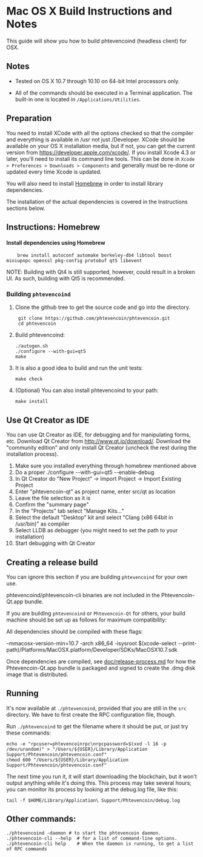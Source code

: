 Mac OS X Build Instructions and Notes
====================================
This guide will show you how to build phtevencoind (headless client) for OSX.

Notes
-----

* Tested on OS X 10.7 through 10.10 on 64-bit Intel processors only.

* All of the commands should be executed in a Terminal application. The
built-in one is located in `/Applications/Utilities`.

Preparation
-----------

You need to install XCode with all the options checked so that the compiler
and everything is available in /usr not just /Developer. XCode should be
available on your OS X installation media, but if not, you can get the
current version from https://developer.apple.com/xcode/. If you install
Xcode 4.3 or later, you'll need to install its command line tools. This can
be done in `Xcode > Preferences > Downloads > Components` and generally must
be re-done or updated every time Xcode is updated.

You will also need to install [Homebrew](http://brew.sh) in order to install library
dependencies.

The installation of the actual dependencies is covered in the Instructions
sections below.

Instructions: Homebrew
----------------------

#### Install dependencies using Homebrew

        brew install autoconf automake berkeley-db4 libtool boost miniupnpc openssl pkg-config protobuf qt5 libevent

NOTE: Building with Qt4 is still supported, however, could result in a broken UI. As such, building with Qt5 is recommended.

### Building `phtevencoind`

1. Clone the github tree to get the source code and go into the directory.

        git clone https://github.com/phtevencoin/phtevencoin.git
        cd phtevencoin

2.  Build phtevencoind:

        ./autogen.sh
        ./configure --with-gui=qt5
        make

3.  It is also a good idea to build and run the unit tests:

        make check

4.  (Optional) You can also install phtevencoind to your path:

        make install

Use Qt Creator as IDE
------------------------
You can use Qt Creator as IDE, for debugging and for manipulating forms, etc.
Download Qt Creator from http://www.qt.io/download/. Download the "community edition" and only install Qt Creator (uncheck the rest during the installation process).

1. Make sure you installed everything through homebrew mentioned above 
2. Do a proper ./configure --with-gui=qt5 --enable-debug
3. In Qt Creator do "New Project" -> Import Project -> Import Existing Project
4. Enter "phtevencoin-qt" as project name, enter src/qt as location
5. Leave the file selection as it is
6. Confirm the "summary page"
7. In the "Projects" tab select "Manage Kits..."
8. Select the default "Desktop" kit and select "Clang (x86 64bit in /usr/bin)" as compiler
9. Select LLDB as debugger (you might need to set the path to your installation)
10. Start debugging with Qt Creator

Creating a release build
------------------------
You can ignore this section if you are building `phtevencoind` for your own use.

phtevencoind/phtevencoin-cli binaries are not included in the Phtevencoin-Qt.app bundle.

If you are building `phtevencoind` or `Phtevencoin-Qt` for others, your build machine should be set up
as follows for maximum compatibility:

All dependencies should be compiled with these flags:

 -mmacosx-version-min=10.7
 -arch x86_64
 -isysroot $(xcode-select --print-path)/Platforms/MacOSX.platform/Developer/SDKs/MacOSX10.7.sdk

Once dependencies are compiled, see [doc/release-process.md](release-process.md) for how the Phtevencoin-Qt.app
bundle is packaged and signed to create the .dmg disk image that is distributed.

Running
-------

It's now available at `./phtevencoind`, provided that you are still in the `src`
directory. We have to first create the RPC configuration file, though.

Run `./phtevencoind` to get the filename where it should be put, or just try these
commands:

    echo -e "rpcuser=phtevencoinrpc\nrpcpassword=$(xxd -l 16 -p /dev/urandom)" > "/Users/${USER}/Library/Application Support/Phtevencoin/phtevencoin.conf"
    chmod 600 "/Users/${USER}/Library/Application Support/Phtevencoin/phtevencoin.conf"

The next time you run it, it will start downloading the blockchain, but it won't
output anything while it's doing this. This process may take several hours;
you can monitor its process by looking at the debug.log file, like this:

    tail -f $HOME/Library/Application\ Support/Phtevencoin/debug.log

Other commands:
-------

    ./phtevencoind -daemon # to start the phtevencoin daemon.
    ./phtevencoin-cli --help  # for a list of command-line options.
    ./phtevencoin-cli help    # When the daemon is running, to get a list of RPC commands
